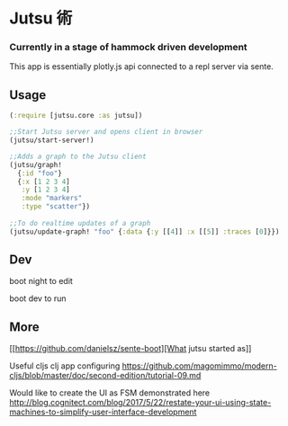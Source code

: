 # Jutsu 術

### Currently in a stage of hammock driven development

This app is essentially plotly.js api connected to a repl server via sente.

## Usage

```clojure
(:require [jutsu.core :as jutsu])

;;Start Jutsu server and opens client in browser
(jutsu/start-server!)

;;Adds a graph to the Jutsu client
(jutsu/graph!
  {:id "foo"}
  {:x [1 2 3 4]
   :y [1 2 3 4]
   :mode "markers"
   :type "scatter"})
   
;;To do realtime updates of a graph
(jutsu/update-graph! "foo" {:data {:y [[4]] :x [[5]] :traces [0]}})
```

## Dev

boot night to edit

boot dev to run

## More
[[https://github.com/danielsz/sente-boot][What jutsu started as]]

Useful cljs clj app configuring
https://github.com/magomimmo/modern-cljs/blob/master/doc/second-edition/tutorial-09.md

Would like to create the UI as FSM demonstrated here
http://blog.cognitect.com/blog/2017/5/22/restate-your-ui-using-state-machines-to-simplify-user-interface-development
